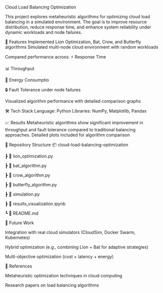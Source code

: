 Cloud Load Balancing Optimization

This project explores metaheuristic algorithms for optimizing cloud load balancing in a simulated environment. The goal is to improve resource distribution, reduce response time, and enhance system reliability under dynamic workloads and node failures.


🚀 Features
Implemented Lion Optimization, Bat, Crow, and Butterfly algorithms
Simulated multi-node cloud environment with random workloads



Compared performance across:
⚡ Response Time

📊 Throughput

🔋 Energy Consumptio

🔒 Fault Tolerance under node failures

Visualized algorithm performance with detailed comparison graphs



🛠️ Tech Stack
Language: Python
Libraries: NumPy, Matplotlib, Pandas


📈 Results
Metaheuristic algorithms show significant improvement in throughput and fault tolerance compared to traditional balancing approaches.
Detailed plots included for algorithm comparison



📂 Repository Structure
📦 cloud-load-balancing-optimization

 ┣ 📜 lion_optimization.py

 ┣ 📜 bat_algorithm.py

 ┣ 📜 crow_algorithm.py

 ┣ 📜 butterfly_algorithm.py

 ┣ 📜 simulation.py

 ┣ 📜 results_visualization.ipynb

 ┗ 📜 README.md

 

🔮 Future Work

Integration with real cloud simulators (CloudSim, Docker Swarm, Kubernetes)

Hybrid optimization (e.g., combining Lion + Bat for adaptive strategies)

Multi-objective optimization (cost + latency + energy)



📌 References

Metaheuristic optimization techniques in cloud computing

Research papers on load balancing algorithms
